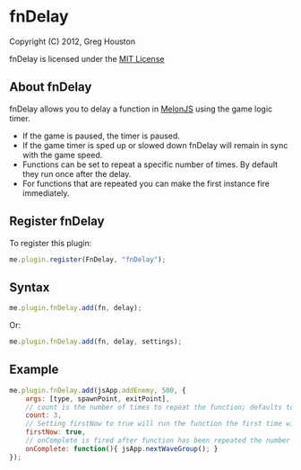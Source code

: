fnDelay
=============================================================================

Copyright (C) 2012, Greg Houston

fnDelay is licensed under the [MIT License](http://www.opensource.org/licenses/mit-license.php)


About fnDelay
-------------------------------------------------------------------------------

fnDelay allows you to delay a function in [MelonJS](https://github.com/obiot/melonJS) using the game logic timer.

- If the game is paused, the timer is paused.
- If the game timer is sped up or slowed down fnDelay will remain in sync with the game speed.
- Functions can be set to repeat a specific number of times. By default they run once after the delay.
- For functions that are repeated you can make the first instance fire immediately.

Register fnDelay
-------------------------------------------------------------------------------

To register this plugin:
```javascript
me.plugin.register(FnDelay, "fnDelay");
```

Syntax
-------------------------------------------------------------------------------

```javascript
me.plugin.fnDelay.add(fn, delay); 
```
   
Or:    

```javascript
me.plugin.fnDelay.add(fn, delay, settings);
```

Example
-------------------------------------------------------------------------------

```javascript
me.plugin.fnDelay.add(jsApp.addEnemy, 500, {
    args: [type, spawnPoint, exitPoint],
    // count is the number of times to repeat the function; defaults to 1
    count: 3,
    // Setting firstNow to true will run the function the first time without a delay; defaults to false 
    firstNow: true, 
    // onComplete is fired after function has been repeated the number of times in count
    onComplete: function(){ jsApp.nextWaveGroup(); } 
});
```



